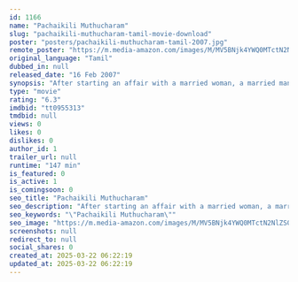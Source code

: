 ```yaml
---
id: 1166
name: "Pachaikili Muthucharam"
slug: "pachaikili-muthucharam-tamil-movie-download"
poster: "posters/pachaikili-muthucharam-tamil-2007.jpg"
remote_poster: "https://m.media-amazon.com/images/M/MV5BNjk4YWQ0MTctN2NlZS00YWU3LWJkYTctMzUxOWY5ZjgwNjVmXkEyXkFqcGc@._V1_SX300.jpg"
original_language: "Tamil"
dubbed_in: null
released_date: "16 Feb 2007"
synopsis: "After starting an affair with a married woman, a married man's life starts changing for the worse in more ways than he could imagine."
type: "movie"
rating: "6.3"
imdbid: "tt0955313"
tmdbid: null
views: 0
likes: 0
dislikes: 0
author_id: 1
trailer_url: null
runtime: "147 min"
is_featured: 0
is_active: 1
is_comingsoon: 0
seo_title: "Pachaikili Muthucharam"
seo_description: "After starting an affair with a married woman, a married man's life starts changing for the worse in more ways than he could imagine."
seo_keywords: "\"Pachaikili Muthucharam\""
seo_image: "https://m.media-amazon.com/images/M/MV5BNjk4YWQ0MTctN2NlZS00YWU3LWJkYTctMzUxOWY5ZjgwNjVmXkEyXkFqcGc@._V1_SX300.jpg"
screenshots: null
redirect_to: null
social_shares: 0
created_at: 2025-03-22 06:22:19
updated_at: 2025-03-22 06:22:19
---
```


